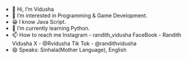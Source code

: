 - 👋 Hi, I’m Vidusha
- 👀 I’m interested in Programming & Game Development.
- 😁 I know Java Script. 
- 🌱 I’m currently learning Python.
- 📫 How to reach me
    Instagram - randith_vidusha
    FaceBook - Randith Vidusha
    X - @Rvidusha
    Tik Tok - @randithvidusha
- 😄 Speaks: Sinhala(Mother Language), English

<!---
RVidu/RVidu is a ✨ special ✨ repository because its `README.md` (this file) appears on your GitHub profile.
You can click the Preview link to take a look at your changes.
--->
